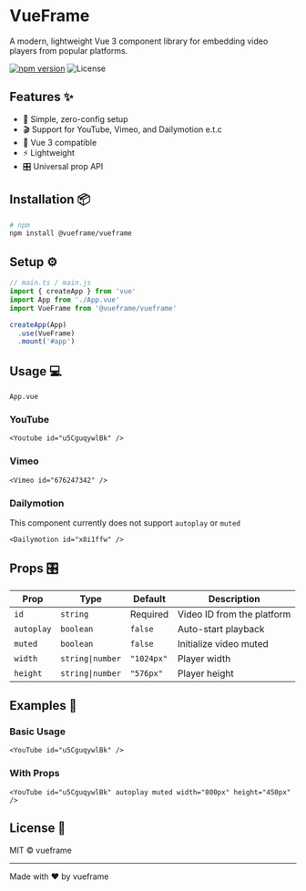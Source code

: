 # VueFrame

A modern, lightweight Vue 3 component library for embedding video players from popular platforms.

[![npm version](https://img.shields.io/npm/v/@vueframe/vueframe.svg)](https://www.npmjs.com/package/@vueframe/vueframe)
![License](https://img.shields.io/badge/license-MIT-red)

## Features ✨

- 🎯 Simple, zero-config setup
- 🎬 Support for YouTube, Vimeo, and Dailymotion e.t.c
- 🚀 Vue 3 compatible
- ⚡ Lightweight
- 🎛️ Universal prop API
<!-- - 📱 Responsive by default -->

## Installation 📦

```bash
# npm
npm install @vueframe/vueframe
```

## Setup ⚙️

```ts
// main.ts / main.js
import { createApp } from 'vue'
import App from './App.vue'
import VueFrame from '@vueframe/vueframe'

createApp(App)
  .use(VueFrame)
  .mount('#app')
```

## Usage 💻

``App.vue``

### YouTube

```vue
<Youtube id="u5CguqywlBk" />
```

### Vimeo

```vue
<Vimeo id="676247342" />
```

### Dailymotion

This component currently does not support ``autoplay`` or ``muted``

```vue
<Dailymotion id="x8i1ffw" />
```

## Props 🎛️

| Prop | Type | Default | Description |
|------|------|---------|-------------|
| `id` | `string` | Required | Video ID from the platform |
| `autoplay` | `boolean` | `false` | Auto-start playback |
| `muted` | `boolean` | `false` | Initialize video muted |
| `width` | `string\|number` | `"1024px"` | Player width |
| `height` | `string\|number` | `"576px"` | Player height |

## Examples 🎯

### Basic Usage

```vue
<YouTube id="u5CguqywlBk" />
```

### With Props

```vue
<YouTube id="u5CguqywlBk" autoplay muted width="800px" height="450px" />
```

## License 📄

MIT © vueframe

---

Made with ❤️ by vueframe
